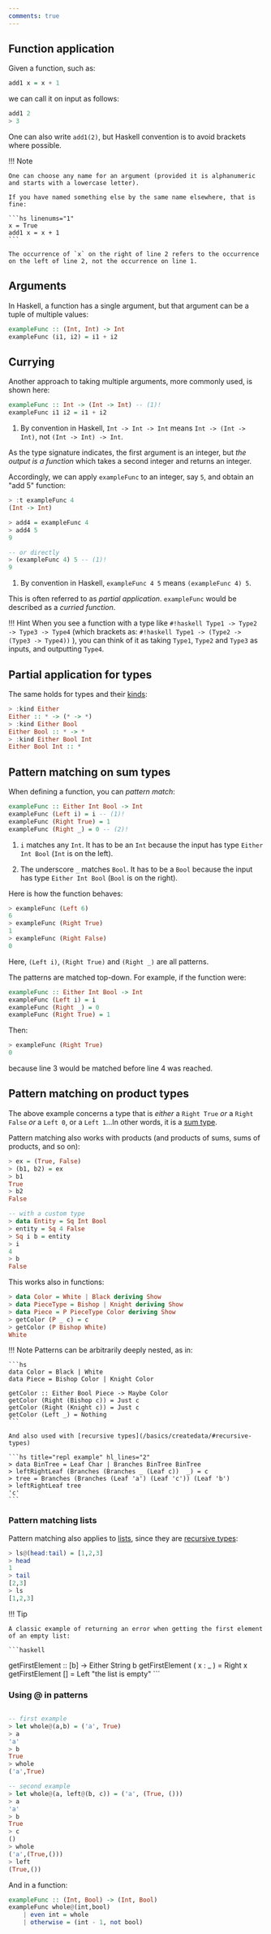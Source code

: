 ```yaml
---
comments: true
---
```


## Function application

Given a function, such as:

```haskell
add1 x = x + 1
```

we can call it on input as follows:

```haskell
add1 2
> 3
```

One can also write `add1(2)`, but Haskell convention is to avoid brackets where possible.

!!! Note

    One can choose any name for an argument (provided it is alphanumeric and starts with a lowercase letter).

    If you have named something else by the same name elsewhere, that is fine:

    ```hs linenums="1" 
    x = True
    add1 x = x + 1
    ```

    The occurrence of `x` on the right of line 2 refers to the occurrence on the left of line 2, not the occurrence on line 1.

## Arguments

In Haskell, a function has a single argument, but that argument can be a tuple of multiple values:

```haskell
exampleFunc :: (Int, Int) -> Int
exampleFunc (i1, i2) = i1 + i2
```

## Currying

Another approach to taking multiple arguments, more commonly used, is shown here:

```haskell
exampleFunc :: Int -> (Int -> Int) -- (1)!
exampleFunc i1 i2 = i1 + i2
```

1. By convention in Haskell, `Int -> Int -> Int` means `Int -> (Int -> Int)`, not `(Int -> Int) -> Int`. 

As the type signature indicates, the first argument is an integer, but *the output is a function* which takes a second integer and returns an integer. 

Accordingly, we can apply `exampleFunc` to an integer, say `5`, and obtain an "add 5" function:

```haskell
> :t exampleFunc 4
(Int -> Int)

> add4 = exampleFunc 4
> add4 5
9

-- or directly
> (exampleFunc 4) 5 -- (1)!
9
```

1. By convention in Haskell, `exampleFunc 4 5` means `(exampleFunc 4) 5`.

This is often referred to as *partial application*. `exampleFunc` would be described as a *curried function*.

!!! Hint
    When you see a function with a type like `#!haskell Type1 -> Type2 -> Type3 -> Type4` (which brackets as: `#!haskell Type1 -> (Type2 -> (Type3 -> Type4))` ), you can think of it as taking `Type1`, `Type2` and `Type3` as inputs, and outputting `Type4`. 

## Partial application for types

The same holds for types and their [kinds](/basics/types/#types-for-types):

```hs title="repl example"
> :kind Either
Either :: * -> (* -> *)
> :kind Either Bool
Either Bool :: * -> *
> :kind Either Bool Int
Either Bool Int :: *
```





## Pattern matching on sum types

When defining a function, you can *pattern match*:

```haskell
exampleFunc :: Either Int Bool -> Int
exampleFunc (Left i) = i -- (1)!
exampleFunc (Right True) = 1
exampleFunc (Right _) = 0 -- (2)!
```

1. `i` matches any `Int`. It has to be an `Int` because the input has type `Either Int Bool` (`Int` is on the left).

2. The underscore `_` matches `Bool`. It has to be a `Bool` because the input has type `Either Int Bool` (`Bool` is on the right).

Here is how the function behaves:

```haskell
> exampleFunc (Left 6)
6
> exampleFunc (Right True)
1
> exampleFunc (Right False)
0
```

Here, `(Left i)`, `(Right True)` and `(Right _)` are all patterns.

The patterns are matched top-down. For example, if the function were:

```haskell linenums="1"
exampleFunc :: Either Int Bool -> Int
exampleFunc (Left i) = i 
exampleFunc (Right _) = 0 
exampleFunc (Right True) = 1
```

Then:

```haskell
> exampleFunc (Right True)
0
```

because line 3 would be matched before line 4 was reached.

## Pattern matching on product types

The above example concerns a type that is *either* a `Right True` *or* a `Right False` *or* a  `Left 0`, or a `Left 1`...In other words, it is a [sum type](/basics/createData/#sums).

Pattern matching also works with products (and products of sums, sums of products, and so on):

```hs title="repl example"
> ex = (True, False)
> (b1, b2) = ex
> b1
True
> b2
False

-- with a custom type
> data Entity = Sq Int Bool
> entity = Sq 4 False
> Sq i b = entity
> i
4
> b
False
```

This works also in functions:

```hs title="repl example" hl_lines="4"
> data Color = White | Black deriving Show
> data PieceType = Bishop | Knight deriving Show
> data Piece = P PieceType Color deriving Show
> getColor (P _ c) = c
> getColor (P Bishop White)
White
```


!!! Note
    Patterns can be arbitrarily deeply nested, as in:

    ```hs 
    data Color = Black | White
    data Piece = Bishop Color | Knight Color 

    getColor :: Either Bool Piece -> Maybe Color
    getColor (Right (Bishop c)) = Just c
    getColor (Right (Knight c)) = Just c
    getColor (Left _) = Nothing
    ```

    And also used with [recursive types](/basics/createdata/#recursive-types)

    ```hs title="repl example" hl_lines="2"
    > data BinTree = Leaf Char | Branches BinTree BinTree
    > leftRightLeaf (Branches (Branches _ (Leaf c))  _) = c
    > tree = Branches (Branches (Leaf 'a') (Leaf 'c')) (Leaf 'b')  
    > leftRightLeaf tree
    'c'
    ```

### Pattern matching lists

Pattern matching also applies to [lists](/basics/types/#the-list-type), since they are [recursive types](/basics/createData/#recursive-types):

```hs title="repl example"
> ls@(head:tail) = [1,2,3]
> head
1
> tail
[2,3]
> ls
[1,2,3]
```

!!! Tip

    A classic example of returning an error when getting the first element of an empty list:

    ```haskell
   getFirstElement :: [b] -> Either String b
    getFirstElement ( x : _ ) = Right x
    getFirstElement [] = Left "the list is empty"
    ```

### Using @ in patterns

```hs title="repl example"

-- first example
> let whole@(a,b) = ('a', True)
> a
'a'
> b
True
> whole
('a',True)

-- second example
> let whole@(a, left@(b, c)) = ('a', (True, ()))
> a
'a'
> b
True
> c
()
> whole
('a',(True,()))
> left
(True,())
```

And in a function:

```hs
exampleFunc :: (Int, Bool) -> (Int, Bool)
exampleFunc whole@(int,bool) 
    | even int = whole
    | otherwise = (int - 1, not bool)
```
